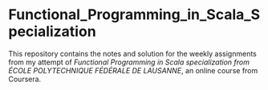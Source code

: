 # Functional_Programming_in_Scala_Specialization

This repository contains the notes and solution for the weekly assignments from my attempt of *Functional Programming in Scala specialization from ÉCOLE POLYTECHNIQUE FÉDÉRALE DE LAUSANNE*, an online course from Coursera.

